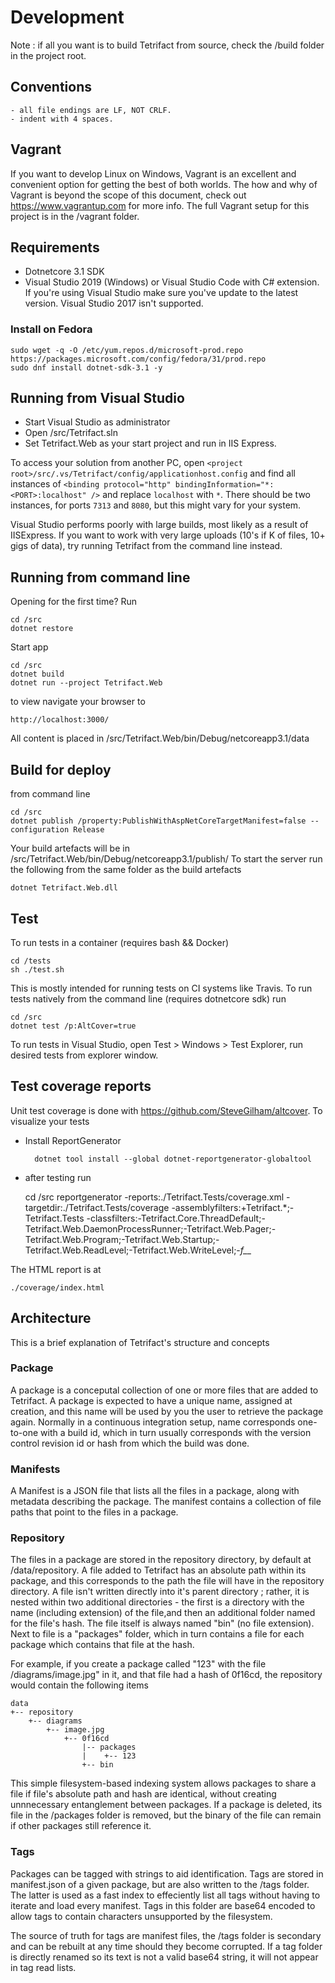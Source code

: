 # Development

Note : if all you want is to build Tetrifact from source, check the /build folder in the project root.

## Conventions

    - all file endings are LF, NOT CRLF.
    - indent with 4 spaces.

## Vagrant

If you want to develop Linux on Windows, Vagrant is an excellent and convenient option for getting the best of both worlds. The how and why of Vagrant is beyond the scope of this document, check out https://www.vagrantup.com for more info. The full Vagrant setup for this project is in the /vagrant folder. 

## Requirements

- Dotnetcore 3.1 SDK
- Visual Studio 2019 (Windows) or Visual Studio Code with C# extension. If you're using Visual Studio make sure you've update to the latest version. Visual Studio 2017 isn't supported.

### Install on Fedora

    sudo wget -q -O /etc/yum.repos.d/microsoft-prod.repo https://packages.microsoft.com/config/fedora/31/prod.repo
    sudo dnf install dotnet-sdk-3.1 -y

## Running from Visual Studio

- Start Visual Studio as administrator
- Open /src/Tetrifact.sln
- Set Tetrifact.Web as your start project and run in IIS Express.

To access your solution from another PC, open `<project root>/src/.vs/Tetrifact/config/applicationhost.config` and find all instances of `<binding protocol="http" bindingInformation="*:<PORT>:localhost" />` and replace `localhost` with `*`. There should be two instances, for ports `7313` and `8080`, but this might vary for your system.

Visual Studio performs poorly with large builds, most likely as a result of IISExpress. If you want to work with very large uploads (10's if K of files, 10+ gigs of data), try running Tetrifact from the command line instead.

## Running from command line 

Opening for the first time? Run

    cd /src
    dotnet restore

Start app

    cd /src
    dotnet build
    dotnet run --project Tetrifact.Web

to view navigate your browser to

    http://localhost:3000/

All content is placed in /src/Tetrifact.Web/bin/Debug/netcoreapp3.1/data

## Build for deploy

from command line

    cd /src
    dotnet publish /property:PublishWithAspNetCoreTargetManifest=false --configuration Release

Your build artefacts will be in /src/Tetrifact.Web/bin/Debug/netcoreapp3.1/publish/
To start the server run the following from the same folder as the build artefacts

    dotnet Tetrifact.Web.dll

## Test

To run tests in a container (requires bash && Docker)

    cd /tests
    sh ./test.sh

This is mostly intended for running tests on CI systems like Travis. To run tests natively from the command line (requires dotnetcore sdk)  run

    cd /src
    dotnet test /p:AltCover=true

To run tests in Visual Studio, open Test > Windows > Test Explorer, run desired tests from explorer window.

## Test coverage reports

Unit test coverage is done with https://github.com/SteveGilham/altcover. To visualize your tests

- Install ReportGenerator 

        dotnet tool install --global dotnet-reportgenerator-globaltool

- after testing run 

    cd /src
    reportgenerator -reports:./Tetrifact.Tests/coverage.xml -targetdir:./Tetrifact.Tests/coverage -assemblyfilters:+Tetrifact.*;-Tetrifact.Tests -classfilters:-Tetrifact.Core.ThreadDefault;-Tetrifact.Web.DaemonProcessRunner;-Tetrifact.Web.Pager;-Tetrifact.Web.Program;-Tetrifact.Web.Startup;-Tetrifact.Web.ReadLevel;-Tetrifact.Web.WriteLevel;-*f__*

The HTML report is at

    ./coverage/index.html

## Architecture

This is a brief explanation of Tetrifact's structure and concepts

### Package

A package is a conceputal collection of one or more files that are added to Tetrifact. A package is expected to have a unique name, assigned at creation, and this name will be used by you the user to retrieve the package again. Normally in a continuous integration setup, name corresponds one-to-one with a build id, which in turn usually corresponds with the version control revision id or hash from which the build was done. 

### Manifests

A Manifest is a JSON file that lists all the files in a package, along with metadata describing the package. The manifest contains a collection of file paths that point to the files in a package. 

### Repository

The files in a package are stored in the repository directory, by default at /data/repository. A file added to Tetrifact has an absolute path within its package, and this corresponds to the path the file will have in the repository directory. A file isn't written directly into it's parent directory ; rather, it is nested within two additional directories - the first is a directory with the name (including extension) of the file,and then an additional folder named for the file's hash. The file itself is always named "bin" (no file extension). Next to file is a "packages" folder, which in turn contains a file for each package which contains that file at the hash.

For example, if you create a package called "123" with the file /diagrams/image.jpg" in it, and that file had a hash of 0f16cd, the repository would contain the following items

    data
    +-- repository
        +-- diagrams
            +-- image.jpg
                +-- 0f16cd
                    |-- packages
                    |    +-- 123
                    +-- bin

This simple filesystem-based indexing system allows packages to share a file if file's absolute path and hash are identical, without creating unnnecessary entanglement between packages. If a package is deleted, its file in the /packages folder is removed, but the binary of the file can remain if other packages still reference it.

### Tags

Packages can be tagged with strings to aid identification. Tags are stored in manifest.json of a given package, but are also written to the /tags folder. The latter is used as a fast index to effeciently list all tags without having to iterate and load every manifest. Tags in this folder are base64 encoded to allow tags to contain characters unsupported by the filesystem. 

The source of truth for tags are manifest files, the /tags folder is secondary and can be rebuilt at any time should they become corrupted. If a tag folder is directly renamed so its text is not a valid base64 string, it will not appear in tag read lists.
